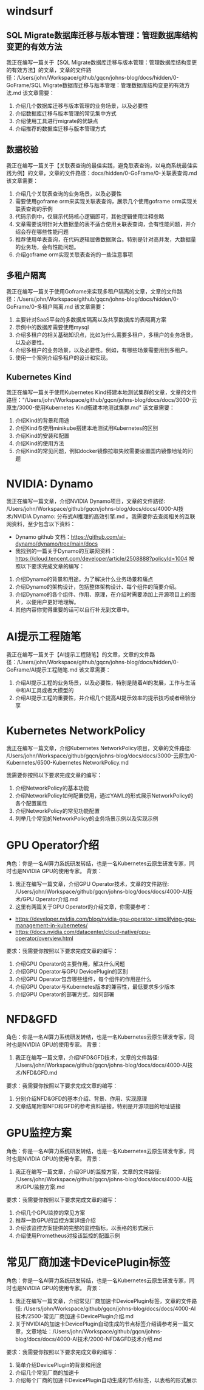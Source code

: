 
# windsurf

## SQL Migrate数据库迁移与版本管理：管理数据库结构变更的有效方法
我正在编写一篇关于【SQL Migrate数据库迁移与版本管理：管理数据库结构变更的有效方法】的文章，文章的文件路径：/Users/john/Workspace/github/gqcn/johns-blog/docs/hidden/0-GoFrame/SQL Migrate数据库迁移与版本管理：管理数据库结构变更的有效方法.md
该文章需要：
1. 介绍几个数据库迁移与版本管理的业务场景，以及必要性
2. 介绍数据库迁移与版本管理的常见集中方式
3. 介绍使用工具进行migrate的优缺点
4. 介绍推荐的数据库迁移与版本管理方式




## 数据校验
我正在编写一篇关于【关联表查询的最佳实践，避免联表查询，以电商系统最佳实践为例】的文章，文章的文件路径：docs/hidden/0-GoFrame/0-关联表查询.md
该文章需要：
1. 介绍几个关联表查询的业务场景，以及必要性
2. 需要使用goframe orm来实现关联表查询，展示几个使用goframe orm实现关联表查询的示例
3. 代码示例中，仅展示代码核心逻辑即可，其他逻辑使用注释忽略
4. 文章需要说明针对大数据量的表不适合使用关联表查询，会有性能问题，并介绍会存在哪些性能问题
5. 推荐使用单表查询，在代码逻辑层做数据聚合。特别是针对高并发，大数据量的业务场，会有性能问题。
6. 介绍goframe orm实现关联表查询的一些注意事项

## 多租户隔离
我正在编写一篇关于使用Goframe来实现多租户隔离的文章，文章的文件路径：/Users/john/Workspace/github/gqcn/johns-blog/docs/hidden/0-GoFrame/0-多租户隔离.md
该文章需要：
1. 主要针对SaaS平台的多数据库隔离以及共享数据库的表隔离方案
2. 示例中的数据库需要使用mysql
3. 介绍多租户的相关基础知识点，比如为什么需要多租户，多租户的业务场景，以及必要性。
4. 介绍多租户的业务场景，以及必要性。例如，有哪些场景需要用到多租户。
5. 使用一个案例介绍多租户的设计和实现。



## Kubernetes Kind

我正在编写一篇关于使用Kubernetes Kind搭建本地测试集群的文章，文章的文件路径："/Users/john/Workspace/github/gqcn/johns-blog/docs/docs/3000-云原生/3000-使用Kubernetes Kind搭建本地测试集群.md"
该文章需要：
1. 介绍Kind的背景和用途
1. 介绍Kind与使用minikube搭建本地测试用Kubernetes的区别
2. 介绍Kind的安装和配置
3. 介绍Kind的使用方法
4. 介绍Kind的常见问题，例如docker镜像拉取失败需要设置国内镜像地址的问题

# NVIDIA: Dynamo

我正在编写一篇文章，介绍NVIDIA Dynamo项目，文章的文件路径: /Users/john/Workspace/github/gqcn/johns-blog/docs/docs/4000-AI技术/NVIDIA Dynamo: 分布式AI推理的高效引擎.md 。我需要你去查阅相关的互联网资料，至少包含以下资料：
- Dynamo github 文档：https://github.com/ai-dynamo/dynamo/tree/main/docs
- 我找到的一篇关于Dynamo的互联网资料：https://cloud.tencent.com/developer/article/2508888?policyId=1004
按照以下要求完成文章的编写：
1. 介绍Dynamo的背景和用途，为了解决什么业务场景和痛点
2. 介绍Dynamo的架构设计，包括整体架构设计、每个组件的简要介绍。
3. 介绍Dynamo的各个组件、作用、原理，在介绍时需要添加上开源项目上的图片，以便用户更好地理解。
4. 其他内容你觉得重要的话可以自行补充到文章中。


# AI提示工程随笔

我正在编写一篇关于【AI提示工程随笔】的文章，文章的文件路径：/Users/john/Workspace/github/gqcn/johns-blog/docs/hidden/0-GoFrame/AI提示工程随笔.md
该文章需要：
1. 介绍AI提示工程的业务场景，以及必要性，特别是随着AI的发展，工作与生活中和AI工具或者大模型的
2. 介绍AI提示工程的重要性，并介绍几个提高AI提示效率的提示技巧或者经验分享


# Kubernetes NetworkPolicy

我正在编写一篇文章，介绍Kubernetes NetworkPolicy项目，文章的文件路径: /Users/john/Workspace/github/gqcn/johns-blog/docs/docs/3000-云原生/0-Kubernetes/6500-Kubernetes NetworkPolicy.md

我需要你按照以下要求完成文章的编写：
1. 介绍NetworkPolicy的基本功能
2. 介绍NetworkPolicy如何配置使用，通过YAML的形式展示NetworkPolicy的各个配置属性
3. 介绍NetworkPolicy的常见功能配置
4. 列举几个常见的NetworkPolicy的业务场景示例以及实现示例


# GPU Operator介绍

角色：你是一名AI算力系统研发转结，也是一名Kubernetes云原生研发专家，同时也是NVIDIA GPU的使用专家。
背景：
1. 我正在编写一篇文章，介绍GPU Operator技术，文章的文件路径: /Users/john/Workspace/github/gqcn/johns-blog/docs/docs/4000-AI技术/GPU Operator介绍.md
2. 这里有两篇关于GPU Operator的介绍文章，你需要参考：
 - https://developer.nvidia.com/blog/nvidia-gpu-operator-simplifying-gpu-management-in-kubernetes/
 - https://docs.nvidia.com/datacenter/cloud-native/gpu-operator/overview.html

要求：我需要你按照以下要求完成文章的编写：
1. 介绍GPU Operator的主要作用，解决什么问题
2. 介绍GPU Operator与GPU DevicePlugin的区别
2. 介绍GPU Operator包含哪些组件，每个组件的作用是什么
4. 介绍GPU Operator与Kubernetes版本的兼容性，最低要求多少版本
3. 介绍GPU Operator的部署方式，如何部署



# NFD&GFD

角色：你是一名AI算力系统研发转结，也是一名Kubernetes云原生研发专家，同时也是NVIDIA GPU的使用专家。
背景：
1. 我正在编写一篇文章，介绍NFD&GFD技术，文章的文件路径: /Users/john/Workspace/github/gqcn/johns-blog/docs/docs/4000-AI技术/NFD&GFD.md


要求：我需要你按照以下要求完成文章的编写：
1. 分别介绍NFD&GFD的基本介绍、背景、作用、实现原理
2. 文章结尾附带NFD和GFD的参考资料链接，特别是开源项目的地址链接

# GPU监控方案

角色：你是一名AI算力系统研发转结，也是一名Kubernetes云原生研发专家，同时也是NVIDIA GPU的使用专家。
背景：
1. 我正在编写一篇文章，介绍GPU的监控方案，文章的文件路径: /Users/john/Workspace/github/gqcn/johns-blog/docs/docs/4000-AI技术/GPU监控方案.md


要求：我需要你按照以下要求完成文章的编写：
1. 介绍几个GPU监控的常见方案
2. 推荐一款GPU的监控方案详细介绍
3. 介绍该监控方案提供的完整的监控指标，以表格的形式展示
4. 介绍使用Prometheus对接该监控的配置示例

# 常见厂商加速卡DevicePlugin标签

角色：你是一名AI算力系统研发转结，也是一名Kubernetes云原生研发专家，同时也是NVIDIA GPU的使用专家。
背景：
1. 我正在编写一篇文章，介绍常见厂商加速卡DevicePlugin标签，文章的文件路径: /Users/john/Workspace/github/gqcn/johns-blog/docs/docs/4000-AI技术/2500-常见厂商加速卡DevicePlugin介绍.md
2. 关于NVIDIA的加速卡DevicePlugin自动生成的节点标签介绍请参考另一篇文章，文章地址：/Users/john/Workspace/github/gqcn/johns-blog/docs/docs/4000-AI技术/2000-NFD&GFD技术介绍.md


要求：我需要你按照以下要求完成文章的编写：
1. 简单介绍DevicePlugin的背景和用途
2. 介绍几个常见厂商的加速卡
3. 介绍每个厂商的加速卡DevicePlugin自动生成的节点标签，以表格的形式展示
